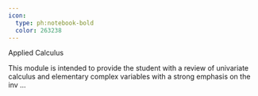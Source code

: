 ```yaml
---
icon:
  type: ph:notebook-bold
  color: 263238
---
```

Applied Calculus

This module is intended to provide the student with a review of univariate calculus and elementary complex variables with a strong emphasis on the inv ... 
